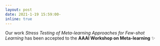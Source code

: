 ```yaml
---
layout: post
date: 2021-1-19 15:59:00-
inline: true
---
```


Our work *Stress Testing of Meta-learning Approaches for Few-shot Learning* has been accepted to the **AAAI Workshop on Meta-learning** :sparkles: